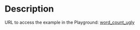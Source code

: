 # Description

URL to access the example in the Playground:
[word_count_ugly](https://robotframework.org/code/?code-gh-url=https://github.com/MarketSquare/robotframework-style-guide/tree/example_for_tutorial_robocon24/ExampleFiles/word_count)
